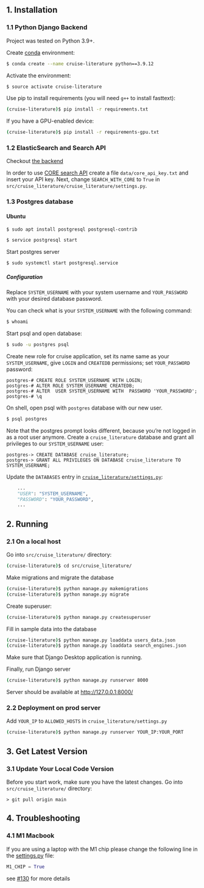 ## 1. Installation

### 1.1 Python Django Backend

Project was tested on Python 3.9+. 

Create [conda](https://docs.conda.io/en/latest/miniconda.html) environment:

```bash
$ conda create --name cruise-literature python==3.9.12
```

Activate the environment:

```bash
$ source activate cruise-literature
```

Use pip to install requirements (you will need `g++` to install fasttext):

```bash
(cruise-literature)$ pip install -r requirements.txt
```

If you have a GPU-enabled device:

```bash
(cruise-literature)$ pip install -r requirements-gpu.txt
```


### 1.2 ElasticSearch and Search API

Checkout [the backend](src/backend/README.md)

In order to use [CORE search API](https://core.ac.uk/services/api) create a file `data/core_api_key.txt` and insert your API key.
Next, change `SEARCH_WITH_CORE` to  `True` in `src/cruise_literature/cruise_literature/settings.py`. 

### 1.3 Postgres database

#### Ubuntu

```bash
$ sudo apt install postgresql postgresql-contrib
```

```bash
$ service postgresql start
```

Start postgres server

```bash
$ sudo systemctl start postgresql.service
```

##### Configuration

Replace `SYSTEM_USERNAME` with your system username and `YOUR_PASSWORD` with your desired database password.

You can check what is your `SYSTEM_USERNAME` with the following command:

```bash
$ whoami
```

Start psql and open database:

```bash
$ sudo -u postgres psql
```

Create new role for cruise application, set its name same as your `SYSTEM_USERNAME`, give `LOGIN` and `CREATEDB` permissions; set `YOUR_PASSWORD` password:

```postgres
postgres-# CREATE ROLE SYSTEM_USERNAME WITH LOGIN;
postgres-# ALTER ROLE SYSTEM_USERNAME CREATEDB;
postgres-# ALTER  USER SYSTEM_USERNAME WITH  PASSWORD 'YOUR_PASSWORD';
postgres-# \q
```

On shell, open psql with `postgres` database with our new user.

```bash
$ psql postgres
```

Note that the postgres prompt looks different, because you’re not logged in as a root user anymore. Create a `cruise_literature` database and grant all privileges to our `SYSTEM_USERNAME` user:

```postgres
postgres-> CREATE DATABASE cruise_literature;
postgres-> GRANT ALL PRIVILEGES ON DATABASE cruise_literature TO SYSTEM_USERNAME;
```

Update the `DATABASES` entry  in [`cruise_literature/settings.py`](src/cruise_literature/cruise_literature/settings.py):

```python
    ...
    "USER": "SYSTEM_USERNAME",
    "PASSWORD": "YOUR_PASSWORD",
    ...
```


## 2. Running

### 2.1 On a local host

Go into `src/cruise_literature/` directory: 

```bash
(cruise-literature)$ cd src/cruise_literature/
```

Make migrations and migrate the database

```bash
(cruise-literature)$ python manage.py makemigrations
(cruise-literature)$ python manage.py migrate
```

Create superuser:

```bash
(cruise-literature)$ python manage.py createsuperuser
```

Fill in sample data into the database

```bash
(cruise-literature)$ python manage.py loaddata users_data.json
(cruise-literature)$ python manage.py loaddata search_engines.json
```

Make sure that Django Desktop application is running. 

Finally, run Django server

```bash
(cruise-literature)$ python manage.py runserver 8000
```

Server should be available at http://127.0.0.1:8000/


### 2.2 Deployment on prod server

Add `YOUR_IP` to `ALLOWED_HOSTS` in `cruise_literature/settings.py`

```bash
(cruise-literature)$ python manage.py runserver YOUR_IP:YOUR_PORT
```

## 3. Get Latest Version

### 3.1 Update Your Local Code Version

Before you start work, make sure you have the latest changes.
Go into `src/cruise_literature/` directory: 

	> git pull origin main

## 4. Troubleshooting

### 4.1 M1 Macbook

If you are using a laptop with the M1 chip please change the following line in the [settings.py](src/cruise_literature/cruise_literature/settings.py) file:

```python
M1_CHIP = True
```
see [#130](https://github.com/ProjectDossier/cruise-literature/issues/130) for more details
